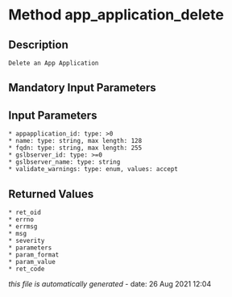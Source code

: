 # Method app_application_delete

## Description
	Delete an App Application

## Mandatory Input Parameters

## Input Parameters
	* appapplication_id: type: >0
	* name: type: string, max length: 128
	* fqdn: type: string, max length: 255
	* gslbserver_id: type: >=0
	* gslbserver_name: type: string
	* validate_warnings: type: enum, values: accept

## Returned Values
	* ret_oid
	* errno
	* errmsg
	* msg
	* severity
	* parameters
	* param_format
	* param_value
	* ret_code


*this file is automatically generated* - date: 26 Aug 2021 12:04